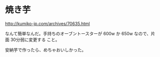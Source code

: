 # 焼き芋

http://kumiko-jp.com/archives/70635.html

なんて簡単なんだ。手持ちのオーブントースターが 600w か 650w なので、片面 30分弱に変更する
こと。

安納芋で作ったら、めちゃおいしかった。
